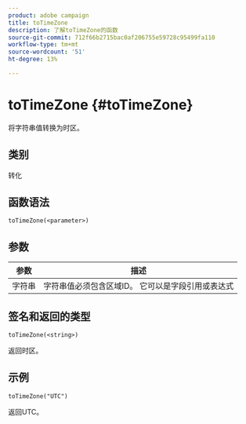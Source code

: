 ```yaml
---
product: adobe campaign
title: toTimeZone
description: 了解toTimeZone的函数
source-git-commit: 712f66b2715bac0af206755e59728c95499fa110
workflow-type: tm+mt
source-wordcount: '51'
ht-degree: 13%

---
```



# toTimeZone {#toTimeZone}

将字符串值转换为时区。

## 类别

转化

## 函数语法

`toTimeZone(<parameter>)`

## 参数

| 参数 | 描述 |
|--- |--- |
| 字符串 | 字符串值必须包含区域ID。 它可以是字段引用或表达式 |

## 签名和返回的类型

`toTimeZone(<string>)`

返回时区。

## 示例

`toTimeZone("UTC")`

返回UTC。
